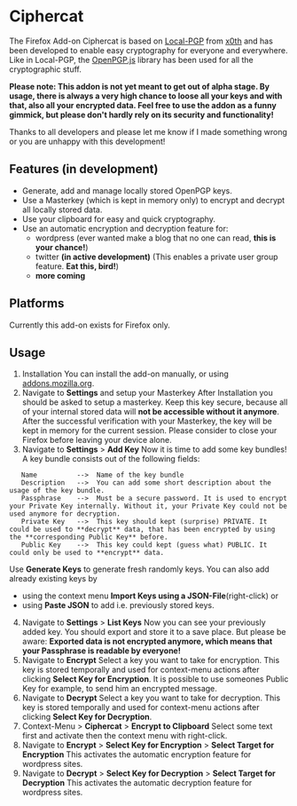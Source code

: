 # Ciphercat

The Firefox Add-on Ciphercat is based on [Local-PGP](https://github.com/x0th/Local-PGP) from [x0th](https://github.com/x0th) and has been developed to enable easy cryptography for everyone and everywhere.
Like in Local-PGP, the [OpenPGP.js](https://github.com/openpgpjs/openpgpjs) library has been used for all the cryptographic  stuff.


**Please note: This addon is not yet meant to get out of alpha stage. By usage, there is always a very high chance to loose all your keys and with that, also all your encrypted data. Feel free to use the addon as a funny gimmick, but please don't hardly rely on its security and functionality!**

Thanks to all developers and please let me know if I made something wrong or you are unhappy with this development!

## Features (in development)

* Generate, add and manage locally stored OpenPGP keys.
* Use a Masterkey (which is kept in memory only) to encrypt and decrypt all locally stored data.
* Use your clipboard for easy and quick cryptography.
* Use an automatic encryption and decryption feature for:
	- wordpress (ever wanted make a blog that no one can read, **this is your chance!**)
	- twitter **(in active development)** (This enables a private user group feature. **Eat this, bird!**)
	- **more coming**


## Platforms

Currently this add-on exists for Firefox only.


## Usage

1. Installation
You can install the add-on manually, or using [addons.mozilla.org](https://addons.mozilla.org/addon/ciphercat/).
2. Navigate to **Settings** and setup your Masterkey
After Installation you should be asked to setup a masterkey. Keep this key secure, because all of your internal stored data will **not be accessible without it anymore**. After the successful verification with your Masterkey, the key will be kept in memory for the current session. Please consider to close your Firefox before leaving your device alone.
3. Navigate to **Settings** > **Add Key**
Now it is time to add some key bundles! A key bundle consists out of the following fields:
```
   Name          -->  Name of the key bundle
   Description   -->  You can add some short description about the usage of the key bundle.
   Passphrase    -->  Must be a secure password. It is used to encrypt your Private Key internally. Without it, your Private Key could not be used anymore for decryption.
   Private Key   -->  This key should kept (surprise) PRIVATE. It could be used to **decrypt** data, that has been encrypted by using the **corresponding Public Key** before.
   Public Key    -->  This key could kept (guess what) PUBLIC. It could only be used to **encrypt** data.
```
Use **Generate Keys** to generate fresh randomly keys. You can also add already existing keys by 
  * using the context menu **Import Keys using a JSON-File**(right-click) or 
  * using **Paste JSON** to add i.e. previously stored keys.
4. Navigate to **Settings** > **List Keys**
Now you can see your previously added key. You should export and store it to a save place. But please be aware: **Exported data is not encrypted anymore, which means that your Passphrase is readable by everyone!**
5. Navigate to **Encrypt**
Select a key you want to take for encryption. This key is stored temporally and used for context-menu actions after clicking **Select Key for Encryption**. It is possible to use someones Public Key for example, to send him an encrypted message.
6. Navigate to **Decrypt**
Select a key you want to take for decryption. This key is stored temporally and used for context-menu actions after clicking **Select Key for Decryption**.
7. Context-Menu > **Ciphercat** > **Encrypt to Clipboard**
Select some text first and activate then the context menu with right-click.
8. Navigate to **Encrypt** > **Select Key for Encryption** > **Select Target for Encryption**
This activates the automatic encryption feature for wordpress sites.
9. Navigate to **Decrypt** > **Select Key for Decryption** > **Select Target for Decryption**
This activates the automatic decryption feature for wordpress sites.